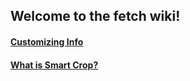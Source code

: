 ## Welcome to the fetch wiki!

#### [Customizing Info](https://github.com/dylanaraps/fetch/wiki/Customizing-Info)

#### [What is Smart Crop?](https://github.com/dylanaraps/fetch/wiki/What-is-Smart-Crop%3F)